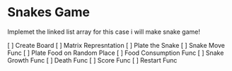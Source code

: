 # Snakes Game
Implemet the linked list array for this case i will make snake game!

[ ] Create Board
[ ] Matrix Represntation
[ ] Plate the Snake
[ ] Snake Move Func
[ ] Plate Food on Random Place
[ ] Food Consumption Func
[ ] Snake Growth Func
[ ] Death Func
[ ] Score Func
[ ] Restart Func
